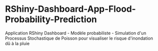 # RShiny-Dashboard-App-Flood-Probability-Prediction
Application RShiny Dashboard - Modèle probabiliste - Simulation d'un Processus Stochastique de Poisson pour visualiser le risque d'inondation dû à la pluie
